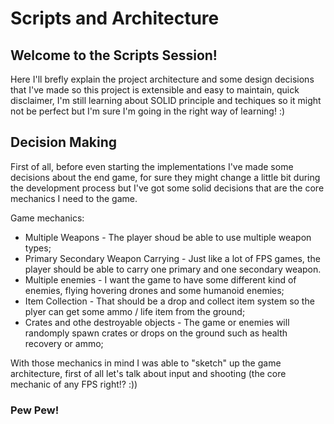 # Scripts and Architecture
## Welcome to the Scripts Session!
Here I'll brefly explain the project architecture and some design decisions that I've made so this project is extensible and easy to maintain, quick disclaimer, I'm still learning about SOLID principle and techiques so it might not be perfect but I'm sure I'm going in the right way of learning! :)

## Decision Making
First of all, before even starting the implementations I've made some decisions about the end game, for sure they might change a little bit during the development process but I've got some solid decisions that are the core mechanics I need to the game.

Game mechanics:
* Multiple Weapons - The player shoud be able to use multiple weapon types;
* Primary Secondary Weapon Carrying - Just like a lot of FPS games, the player should be able to carry one primary and one secondary weapon.
* Multiple enemies - I want the game to have some different kind of enemies, flying hovering drones and some humanoid enemies;
* Item Collection - That should be a drop and collect item system so the plyer can get some ammo / life item from the ground;
* Crates and othe destroyable objects - The game or enemies will randomply spawn crates or drops on the ground such as health recovery or ammo;

With those mechanics in mind I was able to "sketch" up the game architecture, first of all let's talk about input and shooting (the core mechanic of any FPS right!? :))

### Pew Pew!

